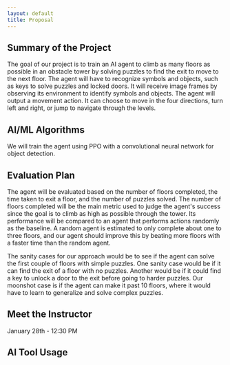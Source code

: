 ```yaml
---
layout: default
title: Proposal
---
```



## Summary of the Project
The goal of our project is to train an AI agent to climb as many floors as possible in an obstacle tower by solving puzzles to find the exit to move to the next floor. The agent will have to recognize symbols and objects, such as keys to solve puzzles and locked doors. It will receive image frames by observing its environment to identify symbols and objects. The agent will output a movement action. It can choose to move in the four directions, turn left and right, or jump to navigate through the levels.

## AI/ML Algorithms
We will train the agent using PPO with a convolutional neural network for object detection.

## Evaluation Plan
The agent will be evaluated based on the number of floors completed, the time taken to exit a floor, and the number of puzzles solved. The number of floors completed will be the main metric used to judge the agent's success since the goal is to climb as high as possible through the tower. Its performance will be compared to an agent that performs actions randomly as the baseline. A random agent is estimated to only complete about one to three floors, and our agent should improve this by beating more floors with a faster time than the random agent.

The sanity cases for our approach would be to see if the agent can solve the first couple of floors with simple puzzles. One sanity case would be if it can find the exit of a floor with no puzzles. Another would be if it could find a key to unlock a door to the exit before going to harder puzzles. Our moonshot case is if the agent can make it past 10 floors, where it would have to learn to generalize and solve complex puzzles.


## Meet the Instructor
January 28th - 12:30 PM

## AI Tool Usage
